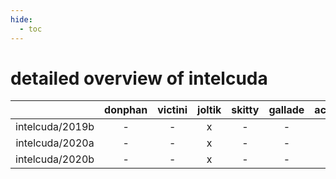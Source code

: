 ```yaml
---
hide:
  - toc
---
```


detailed overview of intelcuda
==============================

| |donphan|victini|joltik|skitty|gallade|accelgor|swalot|doduo|
| :---: | :---: | :---: | :---: | :---: | :---: | :---: | :---: | :---: |
|intelcuda/2019b|-|-|x|-|-|-|-|-|
|intelcuda/2020a|-|-|x|-|-|-|-|-|
|intelcuda/2020b|-|-|x|-|-|-|-|-|
